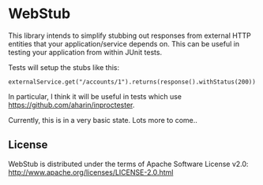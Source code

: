 # WebStub

This library intends to simplify stubbing out responses from external HTTP entities that your application/service  depends on.
This can be useful in testing your application from within JUnit tests. 

Tests will setup the stubs like this:

	externalService.get("/accounts/1").returns(response().withStatus(200))

In particular, I think it will be useful in tests which use https://github.com/aharin/inproctester.

Currently, this is in a very basic state. Lots more to come..

## License

WebStub is distributed under the terms of Apache Software License v2.0: http://www.apache.org/licenses/LICENSE-2.0.html